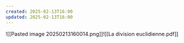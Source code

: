 ```yaml
---
created: 2025-02-13T16:00
updated: 2025-02-13T16:00
---
```

![[Pasted image 20250213160014.png]]![[La division euclidienne.pdf]]